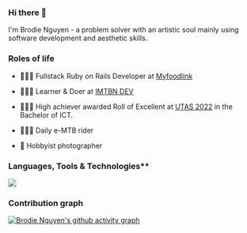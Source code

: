 ### Hi there 👋

I'm Brodie Nguyen - a problem solver with an artistic soul mainly using software development and aesthetic skills.

### Roles of life

- 👨🏻‍💻 Fullstack Ruby on Rails Developer at [Myfoodlink](https://myfoodlink.com.au/)

- 🧑🏻‍🔬 Learner & Doer at [IMTBN DEV](https://imtbn.com/)

- 👨🏻‍🎓 High achiever awarded Roll of Excellent at [UTAS 2022](https://www.utas.edu.au/__data/assets/pdf_file/0006/1631841/Roll-of-Excellence-CoSE-Dec-2022.pdf) in the Bachelor of ICT.

- 🚵🏻‍♂️ Daily e-MTB rider

- 📸 Hobbyist photographer

### Languages, Tools & Technologies**
<p align="left">
  <img src="https://skillicons.dev/icons?i=ruby,rails,mongodb,postgres,flutter,javascript,vue,vite,svelte,figma,xd,ps&theme=dark" />
</p>


### Contribution graph
[![Brodie Nguyen's github activity graph](https://github-readme-activity-graph.vercel.app/graph?username=brodienguyen&area=true&hide_border=true&theme=github-compact)]([https://github.com/brodienguyen/](https://github-readme-activity-graph.vercel.app/graph?username=brodienguyen&area=true&hide_border=true&theme=github-compact))

<!--
| <img align="center" src="https://github-readme-stats.vercel.app/api?username=brodienguyen&show_icons=true&include_all_commits=true&theme=buefy&hide_border=true" alt="Brodie Nguyen's github stats" /> | <img align="center" src="https://github-readme-stats.vercel.app/api/top-langs/?username=brodienguyen&layout=compact&theme=buefy&hide_border=true" /> |
| ------------- | ------------- |
-->
